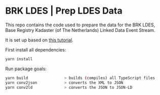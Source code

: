 # BRK LDES | Prep LDES Data

This repo contains the code used to prepare the data for the BRK LDES, Base Registry Kadaster (of The Netherlands) Linked Data Event Stream.

It is set up based on [this tutorial](https://www.digitalocean.com/community/tutorials/typescript-new-project).

First install all dependencies:

```bash
yarn install
```

Run package goals:

```bash
yarn build                > builds (compiles) all TypeScript files
yarn conv2json            > converts the XML to JSON
yarn conv2ld              > converts the JSON to JSON-LD
```
